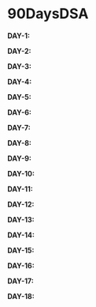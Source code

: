 # 90DaysDSA

**DAY-1:**

**DAY-2:**

**DAY-3:**

**DAY-4:**

**DAY-5:**

**DAY-6:**

**DAY-7:**

**DAY-8:**

**DAY-9:**

**DAY-10:**

**DAY-11:**

**DAY-12:**

**DAY-13:**

**DAY-14:**

**DAY-15:**

**DAY-16:**

**DAY-17:**

**DAY-18:**
